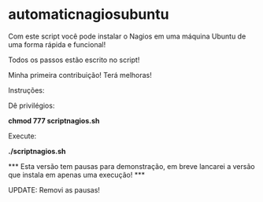 # automaticnagiosubuntu

Com este script você pode instalar o Nagios em uma máquina Ubuntu de uma forma rápida e funcional!

Todos os passos estão escrito no script!

Minha primeira contribuição! Terá melhoras!


Instruções:

Dê privilégios:

<b>chmod 777 scriptnagios.sh</b>

Execute:

<b>./scriptnagios.sh</b>


*** Esta versão tem pausas para demonstração, em breve lancarei a versão que instala em apenas uma execução! *** 


UPDATE: Removi as pausas!
